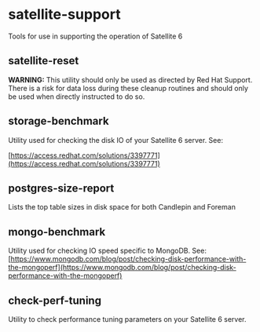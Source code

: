 # satellite-support
Tools for use in supporting the operation of Satellite 6

## satellite-reset

**WARNING:** This utility should only be used as directed by Red Hat Support.
There is a risk for data loss during these cleanup routines and should only be
used when directly instructed to do so.

## storage-benchmark

Utility used for checking the disk IO of your Satellite 6 server. See:

[https://access.redhat.com/solutions/3397771](https://access.redhat.com/solutions/3397771)

## postgres-size-report

Lists the top table sizes in disk space for both Candlepin and Foreman

## mongo-benchmark

Utility used for checking IO speed specific to MongoDB. See:
[https://www.mongodb.com/blog/post/checking-disk-performance-with-the-mongoperf](https://www.mongodb.com/blog/post/checking-disk-performance-with-the-mongoperf)

## check-perf-tuning
Utility to check performance tuning parameters on your Satellite 6 server.
